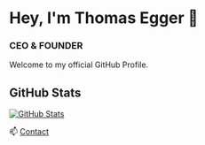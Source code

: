 <!---
  _____   _                                           _____                               
 |_   _| | |__     ___    _ __ ___     __ _   ___    | ____|   __ _    __ _    ___   _ __ 
   | |   | '_ \   / _ \  | '_ ` _ \   / _` | / __|   |  _|    / _` |  / _` |  / _ \ | '__|
   | |   | | | | | (_) | | | | | | | | (_| | \__ \   | |___  | (_| | | (_| | |  __/ | |   
   |_|   |_| |_|  \___/  |_| |_| |_|  \__,_| |___/   |_____|  \__, |  \__, |  \___| |_|   
                                                              |___/   |___/               
© 2021
--->

# Hey, I'm Thomas Egger 👋

### CEO & FOUNDER

Welcome to my official GitHub Profile.

## GitHub Stats

[![GitHub Stats](https://github-readme-stats.vercel.app/api?username=Justintime50&show_icons=true&icon_color=805AD5&text_color=718096&bg_color=ffffff00&hide_title=true&include_all_commits=true&count_private=true&hide_border=true)](https://justinpaulhammond.com)

📫 [Contact](https://thomasegger.net/contact)
